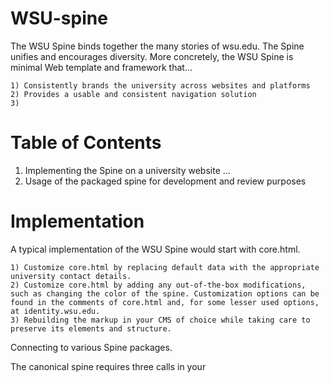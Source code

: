 WSU-spine
================================

The WSU Spine binds together the many stories of wsu.edu. The Spine unifies and encourages diversity. More concretely, the WSU Spine is minimal Web template and framework that...

	1) Consistently brands the university across websites and platforms
	2) Provides a usable and consistent navigation solution
	3)
	

	
Table of Contents
================================
1. Implementing the Spine on a university website
...
10. Usage of the packaged spine for development and review purposes


Implementation
================================
A typical implementation of the WSU Spine would start with core.html.

	1) Customize core.html by replacing default data with the appropriate university contact details.
	2) Customize core.html by adding any out-of-the-box modifications, such as changing the color of the spine. Customization options can be found in the comments of core.html and, for some lesser used options, at identity.wsu.edu.
	3) Rebuilding the markup in your CMS of choice while taking care to preserve its elements and structure.
	
Connecting to various Spine packages.

The canonical spine requires three calls in your <head>
 <link href="http://images.wsu.edu/spine/1/styles.css" />
 <script src="https://ajax.googleapis.com/ajax/libs/jquery/1.10.2/jquery.min.js" type="text/javascript"></script>
 <script src="http://images.wsu.edu/spine/1/scripts.js"></script>